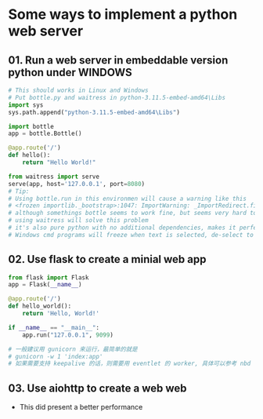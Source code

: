# Some ways to implement a python web server

## 01. Run a web server in embeddable version python under WINDOWS

```python
# This should works in Linux and Windows
# Put bottle.py and waitress in python-3.11.5-embed-amd64\Libs
import sys
sys.path.append("python-3.11.5-embed-amd64\Libs")

import bottle
app = bottle.Bottle()

@app.route('/')
def hello():
    return "Hello World!"

from waitress import serve
serve(app, host='127.0.0.1', port=8080)
# Tip:
# Using bottle.run in this environmen will cause a warning like this
# <frozen importlib._bootstrap>:1047: ImportWarning: _ImportRedirect.find_spec() not found; falling back to find_module()
# although somethings bottle seems to work fine, but seems very hard to terminate the web server, this might be a problem
# using waitress will solve this problem
# it's also pure python with no additional dependencies, makes it perfect for embed python in windows
# Windows cmd programs will freeze when text is selected, de-select to restore, whis is expected
```

## 02. Use flask to create a minial web app

```python
from flask import Flask
app = Flask(__name__)

@app.route('/')
def hello_world():
    return 'Hello, World!'

if __name__ == "__main__":
    app.run("127.0.0.1", 9099)

# 一般建议用 gunicorn 来运行，最简单的就是
# gunicorn -w 1 'index:app'
# 如果需要支持 keepalive 的话，则需要用 eventlet 的 worker, 具体可以参考 nbd 下面的 index 的实现
```
## 03. Use aiohttp to create a web web

* This did present a better performance
